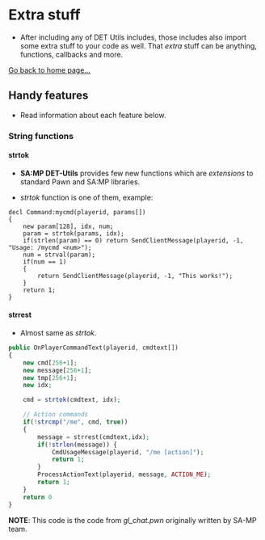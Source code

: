 # Extra stuff
- After including any of DET Utils includes, those includes also import some extra stuff to your code as well. That *extra* stuff can be anything, functions, callbacks and more.

[Go back to home page...](README.md)

## Handy features
- Read information about each feature below.
### **String functions**
#### strtok
- **SA:MP DET-Utils** provides few new functions which are *extensions* to standard Pawn and SA:MP libraries.

- *strtok* function is one of them, example:

```pawn
decl Command:mycmd(playerid, params[])
{
    new param[128], idx, num;
    param = strtok(params, idx);
    if(strlen(param) == 0) return SendClientMessage(playerid, -1, "Usage: /mycmd <num>");
    num = strval(param);
    if(num == 1)
    {
        return SendClientMessage(playerid, -1, "This works!");
    }
    return 1;
}
```
#### strrest
- Almost same as *strtok*.

```php
public OnPlayerCommandText(playerid, cmdtext[])
{
    new cmd[256+1];
	new message[256+1];
	new	tmp[256+1];
	new	idx;

	cmd = strtok(cmdtext, idx);

    // Action commands
	if(!strcmp("/me", cmd, true))
	{
  	    message = strrest(cmdtext,idx);
  	    if(!strlen(message)) {
			CmdUsageMessage(playerid, "/me [action]");
			return 1;
		}
		ProcessActionText(playerid, message, ACTION_ME);
		return 1;
	}
    return 0
}
```
**NOTE**: This code is the code from *gl_chat.pwn* originally written by SA-MP team.
